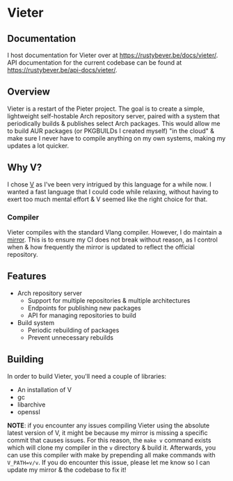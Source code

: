 # Vieter

## Documentation

I host documentation for Vieter over at https://rustybever.be/docs/vieter/. API
documentation for the current codebase can be found at
https://rustybever.be/api-docs/vieter/.

## Overview

Vieter is a restart of the Pieter project. The goal is to create a simple,
lightweight self-hostable Arch repository server, paired with a system that
periodically builds & publishes select Arch packages. This would allow me to
build AUR packages (or PKGBUILDs I created myself) "in the cloud" & make sure I
never have to compile anything on my own systems, making my updates a lot
quicker.

## Why V?

I chose [V](https://vlang.io/) as I've been very intrigued by this language for
a while now. I wanted a fast language that I could code while relaxing, without
having to exert too much mental effort & V seemed like the right choice for
that.

### Compiler

Vieter compiles with the standard Vlang compiler. However, I do maintain a
[mirror](https://git.rustybever.be/Chewing_Bever/v). This is to ensure my CI
does not break without reason, as I control when & how frequently the mirror is
updated to reflect the official repository.

## Features

* Arch repository server
    * Support for multiple repositories & multiple architectures
    * Endpoints for publishing new packages
    * API for managing repositories to build
* Build system
    * Periodic rebuilding of packages
    * Prevent unnecessary rebuilds

## Building

In order to build Vieter, you'll need a couple of libraries:

* An installation of V
* gc
* libarchive
* openssl

**NOTE**: if you encounter any issues compiling Vieter using the absolute
latest version of V, it might be because my mirror is missing a specific commit
that causes issues. For this reason, the `make v` command exists which will
clone my compiler in the `v` directory & build it. Afterwards, you can use this
compiler with make by prepending all make commands with `V_PATH=v/v`. If you do
encounter this issue, please let me know so I can update my mirror & the
codebase to fix it!
